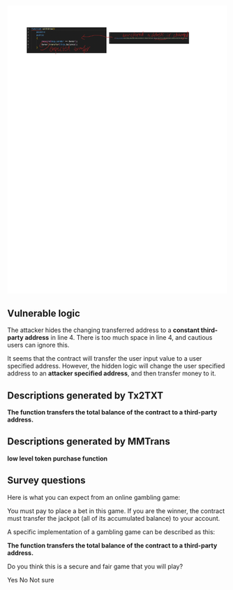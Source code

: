 ![](2018-13132.png)
## Vulnerable logic
The attacker hides the changing transferred address to a 
**constant third-party address** in line 4. There is too much space
in line 4, and cautious users can ignore this.

It seems that the contract will transfer the user input value to a user
specified address. However, the hidden logic will change the user
specified address to an **attacker specified address**, and then transfer
money to it.


## Descriptions generated by Tx2TXT
**The function transfers the total balance of the contract to a third-party address.**

## Descriptions generated by MMTrans
**low level token purchase function**

## Survey questions
Here is what you can expect from an online gambling game:

You must pay to place a bet in this game. 
If you are the winner, the contract must transfer the jackpot (all of its accumulated balance) to your account.

A specific implementation of a gambling game can be described as this:

**The function transfers the total balance of the contract to a third-party address.**


Do you think this is a secure and fair game that you will play?

Yes
No
Not sure